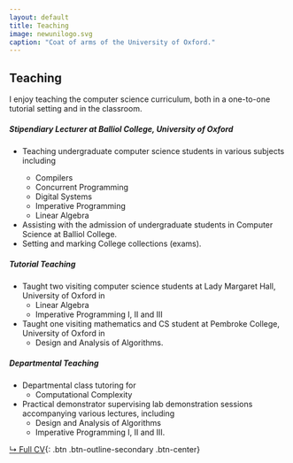```yaml
---
layout: default
title: Teaching
image: newunilogo.svg
caption: "Coat of arms of the University of Oxford."
---
```


## Teaching

I enjoy teaching the computer science curriculum, both in a one-to-one tutorial setting and
in the classroom.

##### Stipendiary Lecturer at Balliol College, University of Oxford
* Teaching undergraduate computer science students in various subjects including</li>
  * Compilers
  * Concurrent Programming
  * Digital Systems
  * Imperative Programming
  * Linear Algebra
* Assisting with the admission of undergraduate students in Computer Science at Balliol College.
* Setting and marking College collections (exams).

##### Tutorial Teaching
* Taught two visiting computer science students at Lady Margaret Hall, University of Oxford in
  * Linear Algebra
  * Imperative Programming I, II and III
* Taught one visiting mathematics and CS student at Pembroke College, University of Oxford in
  * Design and Analysis of Algorithms.

##### Departmental Teaching
* Departmental class tutoring for
  * Computational Complexity
* Practical demonstrator supervising lab demonstration sessions accompanying various
lectures, including
  * Design and Analysis of Algorithms
  * Imperative Programming I, II and III.

[↳ Full CV](assets/files/cv.pdf){: .btn .btn-outline-secondary .btn-center}
